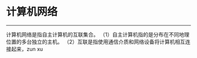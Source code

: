 # 计算机网络
---
  计算机网络是指自主计算机的互联集合。
  （1）自主计算机指的是分布在不同地理位置的多台独立的主机。
  （2）互联是指使用通信介质和网络设备将计算机相互连接起来，zun xu
<!--stackedit_data:
eyJoaXN0b3J5IjpbODQwMzUwMDk4LC0xNjY2NTc5NTg5XX0=
-->